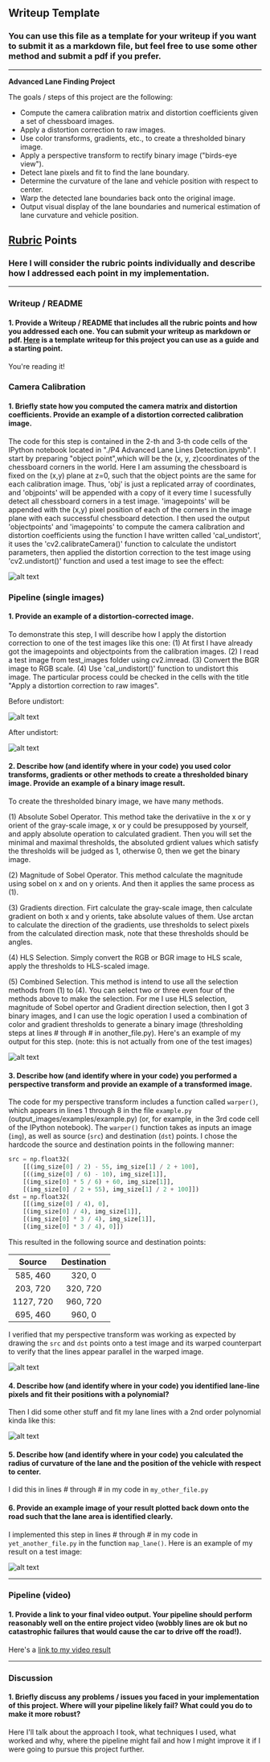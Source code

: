 ## Writeup Template

### You can use this file as a template for your writeup if you want to submit it as a markdown file, but feel free to use some other method and submit a pdf if you prefer.

---

**Advanced Lane Finding Project**

The goals / steps of this project are the following:

* Compute the camera calibration matrix and distortion coefficients given a set of chessboard images.
* Apply a distortion correction to raw images.
* Use color transforms, gradients, etc., to create a thresholded binary image.
* Apply a perspective transform to rectify binary image ("birds-eye view").
* Detect lane pixels and fit to find the lane boundary.
* Determine the curvature of the lane and vehicle position with respect to center.
* Warp the detected lane boundaries back onto the original image.
* Output visual display of the lane boundaries and numerical estimation of lane curvature and vehicle position.

[//]: # (Image References)

[image1]: ./examples/undistort_output.png "Undistorted"
[image2]: ./examples/before-undis.png "Road Transformed before"
[image3]: ./examples/after-undis.png "Road Transformed after"
[image4]: ./examples/binary_combo_example.jpg "Binary Example"
[image5]: ./examples/warped_straight_lines.jpg "Warp Example"
[image6]: ./examples/color_fit_lines.jpg "Fit Visual"
[image7]: ./examples/example_output.jpg "Output"
[video1]: ./project_video.mp4 "Video"

## [Rubric](https://review.udacity.com/#!/rubrics/571/view) Points

### Here I will consider the rubric points individually and describe how I addressed each point in my implementation.  

---

### Writeup / README

#### 1. Provide a Writeup / README that includes all the rubric points and how you addressed each one.  You can submit your writeup as markdown or pdf.  [Here](https://github.com/udacity/CarND-Advanced-Lane-Lines/blob/master/writeup_template.md) is a template writeup for this project you can use as a guide and a starting point.  

You're reading it!

### Camera Calibration

#### 1. Briefly state how you computed the camera matrix and distortion coefficients. Provide an example of a distortion corrected calibration image.

The code for this step is contained in the 2-th and 3-th code cells of the IPython notebook located in "./P4 Advanced Lane Lines Detection.ipynb".
I start by preparing "object point",which will be the (x, y, z)coordinates of the chessboard corners in the world. Here I am assuming the chessboard is fixed on the (x,y) plane at z=0, such that the object points are the same for each calibration image. Thus, 'obj' is just a replicated array of coordinates, and 'objpoints' will be appended with a copy of it every time I sucessfully detect all chessboard corners in a test image. 'imagepoints' will be appended with the (x,y) pixel position of each of the corners in the image plane with each successful chessboard detection.
I then used the output 'objectpoints' and 'imagepoints' to compute the camera calibration and distortion coefficients using the function I have written called 'cal_undistort', it uses the 'cv2.calibrateCamera()' function to calculate the undistort parameters, then applied the distortion correction to the test image using 'cv2.undistort()' function and used a test image to see the effect:

![alt text][image1]

### Pipeline (single images)

#### 1. Provide an example of a distortion-corrected image.

To demonstrate this step, I will describe how I apply the distortion correction to one of the test images like this one: (1) At first I have already got the imagepoints and objectpoints from the calibration images. (2) I read a test image from test_images folder using cv2.imread. (3) Convert the BGR image to RGB scale. (4) Use 'cal_undistort()' function to undistort this image.
The particular process could be checked in the cells with the title "Apply a distortion correction to raw images".

Before undistort:

![alt text][image2]

After undistort:

![alt text][image3]

#### 2. Describe how (and identify where in your code) you used color transforms, gradients or other methods to create a thresholded binary image.  Provide an example of a binary image result.

To create the thresholded binary image, we have many methods.

(1) Absolute Sobel Operator. This method take the derivatiive in the x or y orient of the gray-scale image, x or y could be presupposed by yourself, and apply absolute operation to calculated gradient. Then you will set the minimal and maximal thresholds, the absoluted grdient values which satisfy the thresholds will be judged as 1, otherwise 0, then we get the binary image.

(2) Magnitude of Sobel Operator. This method calculate the magnitude using sobel on x and on y orients. And then it applies the same process as (1).

(3) Gradients direction. Firt calculate the gray-scale image, then calculate gradient on both x and y orients, take absolute values of them. Use arctan to calculate the direction of the gradients, use thresholds to select pixels from the calculated direction mask, note that these thresholds should be angles.

(4) HLS Selection. Simply convert the RGB or BGR image to HLS scale, apply the thresholds to HLS-scaled image.

(5) Combined Selection. This method is intend to use all the selection methods from (1) to (4). You can select two or three even four of the methods above to make the selection. For me I use HLS selection, magnitude of Sobel opertor and Gradient direction selection, then I got 3 binary images, and I can use the logic operation I used a combination of color and gradient thresholds to generate a binary image (thresholding steps at lines # through # in another_file.py). Here's an example of my output for this step. (note: this is not actually from one of the test images)

![alt text][image3]

#### 3. Describe how (and identify where in your code) you performed a perspective transform and provide an example of a transformed image.

The code for my perspective transform includes a function called `warper()`, which appears in lines 1 through 8 in the file `example.py` (output_images/examples/example.py) (or, for example, in the 3rd code cell of the IPython notebook).  The `warper()` function takes as inputs an image (`img`), as well as source (`src`) and destination (`dst`) points.  I chose the hardcode the source and destination points in the following manner:

```python
src = np.float32(
    [[(img_size[0] / 2) - 55, img_size[1] / 2 + 100],
    [((img_size[0] / 6) - 10), img_size[1]],
    [(img_size[0] * 5 / 6) + 60, img_size[1]],
    [(img_size[0] / 2 + 55), img_size[1] / 2 + 100]])
dst = np.float32(
    [[(img_size[0] / 4), 0],
    [(img_size[0] / 4), img_size[1]],
    [(img_size[0] * 3 / 4), img_size[1]],
    [(img_size[0] * 3 / 4), 0]])
```

This resulted in the following source and destination points:

| Source        | Destination   | 
|:-------------:|:-------------:| 
| 585, 460      | 320, 0        | 
| 203, 720      | 320, 720      |
| 1127, 720     | 960, 720      |
| 695, 460      | 960, 0        |

I verified that my perspective transform was working as expected by drawing the `src` and `dst` points onto a test image and its warped counterpart to verify that the lines appear parallel in the warped image.

![alt text][image4]

#### 4. Describe how (and identify where in your code) you identified lane-line pixels and fit their positions with a polynomial?

Then I did some other stuff and fit my lane lines with a 2nd order polynomial kinda like this:

![alt text][image5]

#### 5. Describe how (and identify where in your code) you calculated the radius of curvature of the lane and the position of the vehicle with respect to center.

I did this in lines # through # in my code in `my_other_file.py`

#### 6. Provide an example image of your result plotted back down onto the road such that the lane area is identified clearly.

I implemented this step in lines # through # in my code in `yet_another_file.py` in the function `map_lane()`.  Here is an example of my result on a test image:

![alt text][image6]

---

### Pipeline (video)

#### 1. Provide a link to your final video output.  Your pipeline should perform reasonably well on the entire project video (wobbly lines are ok but no catastrophic failures that would cause the car to drive off the road!).

Here's a [link to my video result](./project_video.mp4)

---

### Discussion

#### 1. Briefly discuss any problems / issues you faced in your implementation of this project.  Where will your pipeline likely fail?  What could you do to make it more robust?

Here I'll talk about the approach I took, what techniques I used, what worked and why, where the pipeline might fail and how I might improve it if I were going to pursue this project further.  
